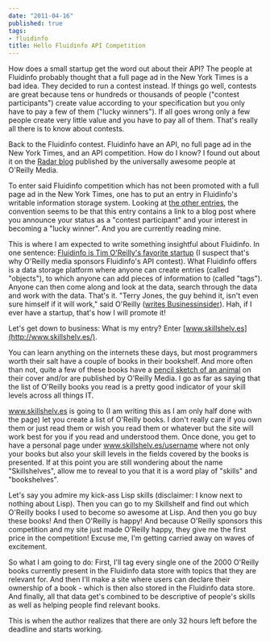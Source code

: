 ```yaml
---
date: "2011-04-16"
published: true
tags:
- fluidinfo
title: Hello Fluidinfo API Competition
---
```


How does a small startup get the word out about their API? The people at Fluidinfo probably thought that a full page ad in the New York Times is a bad idea. They decided to run a contest instead. If things go well, contests are great because tens or hundreds or thousands of people ("contest participants") create value according to your specification but you only have to pay a few of them ("lucky winners"). If all goes wrong only a few people create very little value and you have to pay all of them. That's really all there is to know about contests.

Back to the Fluidinfo contest. Fluidinfo have an API, no full page ad in the New York Times, and an API competition. How do I know? I found out about it on the [Radar blog](http://radar.oreilly.com/2011/03/api-competition.html) published by the universally awesome people at O'Reilly Media.

To enter said Fluidinfo competition which has not been promoted with a full page ad in the New York Times, one has to put an entry in Fluidinfo's writable information storage system. Looking at [the other entries](http://explorer.fluidinfo.com/fluidinfo/object/5783673e-766c-40d6-b697-4d283adec430), the convention seems to be that this entry contains a link to a blog post where you announce your status as a "contest participant" and your interest in becoming a "lucky winner". And you are currently reading mine.

This is where I am expected to write something insightful about Fluidinfo. In one sentence: [Fluidinfo is Tim O'Reilly's favorite startup](http://www.businessinsider.com/tim-oreilly-names-his-favorite-startup-2011-3) (I suspect that's why O'Reilly media sponsors Fluidinfo's API contest). What Fluidinfo offers is a data storage platform where anyone can create entries (called "objects"), to which anyone can add pieces of information to (called "tags"). Anyone can then come along and look at the data, search through the data and work with the data. That's it. "Terry Jones, the guy behind it, isn't even sure himself if it will work," said O'Reilly ([writes Businessinsider](http://www.businessinsider.com/tim-oreilly-names-his-favorite-startup-2011-3)). Hah, if I ever have a startup, that's how I will promote it!

Let's get down to business: What is my entry? Enter [www.skillshelv.es](http://www.skillshelv.es/).

You can learn anything on the internets these days, but most programmers worth their salt have a couple of books in their bookshelf. And more often than not, quite a few of these books have a [pencil sketch of an animal](https://en.wikipedia.org/wiki/O%27Reilly_Media#Animal_books) on their cover and/or are published by O'Reilly Media. I go as far as saying that the list of O'Reilly books you read is a pretty good indicator of your skill levels across all things IT.

www.skillshelv.es is going to (I am writing this as I am only half done with the page) let you create a list of O'Reilly books. I don't really care if you own them or just read them or wish you read them or whatever but the site will work best for you if you read and understood them. Once done, you get to have a personal page under www.skillshelv.es/username where not only your books but also your skill levels in the fields covered by the books is presented. If at this point you are still wondering about the name "Skillshelves", allow me to reveal to you that it is a word play of "skills" and "bookshelves".

Let's say you admire my kick-ass Lisp skills (disclaimer: I know next to nothing about Lisp). Then you can go to my Skillshelf and find out which O'Reilly books I used to become so awesome at Lisp. And then you go buy these books! And then O'Reilly is happy! And because O'Reilly sponsors this competition and my site just made O'Reilly happy, they give me the first price in the competition! Excuse me, I'm getting carried away on waves of excitement.

So what I am going to do: First, I'll tag every single one of the 2000 O'Reilly books currently present in the Fluidinfo data store with topics that they are relevant for. And then I'll make a site where users can declare their ownership of a book - which is then also stored in the Fluidinfo data store. And finally, all that data get's combined to be descriptive of people's skills as well as helping people find relevant books.

This is when the author realizes that there are only 32 hours left before the deadline and starts working.
